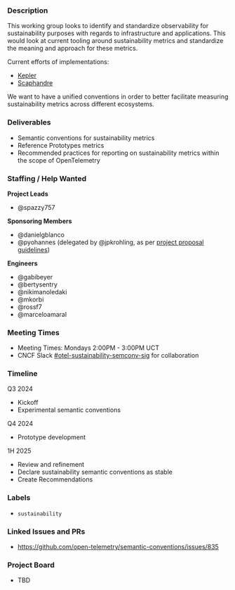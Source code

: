 ### Description

This working group looks to identify and standardize observability for
sustainability purposes with regards to infrastructure and applications. This
would look at current tooling around sustainability metrics and standardize the
meaning and approach for these metrics.

Current efforts of implementations:

- [Kepler](https://github.com/sustainable-computing-io/kepler)
- [Scaphandre](https://github.com/hubblo-org/scaphandre)

We want to have a unified conventions in order to better facilitate measuring sustainability metrics across different ecosystems.

### Deliverables

- Semantic conventions for sustainability metrics
- Reference Prototypes metrics
- Recommended practices for reporting on sustainability metrics within the scope of OpenTelemetry 

### Staffing / Help Wanted

**Project Leads**
- @spazzy757

**Sponsoring Members**
- @danielgblanco
- @pyohannes (delegated by @jpkrohling, as per [project proposal guidelines](https://github.com/open-telemetry/community/blob/main/project-management.md#project-proposal))

**Engineers**
- @gabibeyer
- @bertysentry
- @nikimanoledaki
- @mkorbi
- @rossf7
- @marceloamaral

### Meeting Times

- Meeting Times: Mondays 2:00PM - 3:00PM UCT
- CNCF Slack [#otel-sustainability-semconv-sig](https://cloud-native.slack.com/archives/C06RTM63YD6) for collaboration

### Timeline

Q3 2024

* Kickoff
* Experimental semantic conventions

Q4 2024

* Prototype development

1H 2025

* Review and refinement
* Declare sustainability semantic conventions as stable
* Create Recommendations

### Labels

- `sustainability`

### Linked Issues and PRs
- https://github.com/open-telemetry/semantic-conventions/issues/835

### Project Board

- TBD
